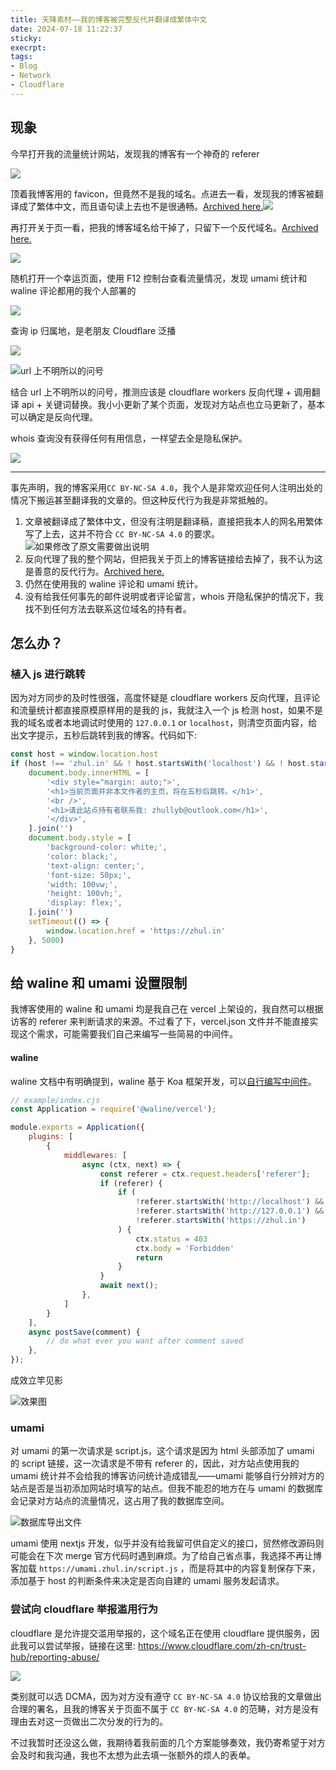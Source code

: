 ```yaml
---
title: 天降素材——我的博客被完整反代并翻译成繁体中文
date: 2024-07-18 11:22:37
sticky:
execrpt:
tags:
- Blog
- Network
- Cloudflare
---
```


## 现象

今早打开我的流量统计网站，发现我的博客有一个神奇的 referer

![](https://bu.dusays.com/2024/07/18/66989d79e740c.png)

顶着我博客用的 favicon，但竟然不是我的域名。点进去一看，发现我的博客被翻译成了繁体中文，而且语句读上去也不是很通畅。[Archived here.](https://web.archive.org/web/20240718015038/https://theodorelobas.com/)![](https://bu.dusays.com/2024/07/18/66989dc8d2c8e.png)

再打开关于页一看，把我的博客域名给干掉了，只留下一个反代域名。[Archived here.](http://web.archive.org/web/20240718034705/https://theodorelobas.com/?about/)

![](https://bu.dusays.com/2024/07/18/66989f7f73b90.png)

随机打开一个幸运页面，使用 F12 控制台查看流量情况，发现 umami 统计和 waline 评论都用的我个人部署的

![](https://bu.dusays.com/2024/07/18/6698a0bf39f8d.png)

查询 ip 归属地，是老朋友 Cloudflare 泛播

![](https://bu.dusays.com/2024/07/18/6698a101845a2.png)

![url 上不明所以的问号](https://bu.dusays.com/2024/07/18/6698a2dd3d78a.png)

结合 url 上不明所以的问号，推测应该是 cloudflare workers 反向代理 + 调用翻译 api + 关键词替换。我小小更新了某个页面，发现对方站点也立马更新了，基本可以确定是反向代理。

whois 查询没有获得任何有用信息，一样望去全是隐私保护。

![](https://bu.dusays.com/2024/07/18/6698a2deaa9d0.png)

***

事先声明，我的博客采用`CC BY-NC-SA 4.0`，我个人是非常欢迎任何人注明出处的情况下搬运甚至翻译我的文章的。但这种反代行为我是非常抵触的。

1. 文章被翻译成了繁体中文，但没有注明是翻译稿，直接把我本人的网名用繁体写了上去，这并不符合 `CC BY-NC-SA 4.0` 的要求。![如果修改了原文需要做出说明](/home/zhullyb/.config/Typora/typora-user-images/image-20240718131244708.png)
2. 反向代理了我的整个网站，但把我关于页上的博客链接给去掉了，我不认为这是善意的反代行为。[Archived here.](http://web.archive.org/web/20240718034705/https://theodorelobas.com/?about/)
3. 仍然在使用我的 waline 评论和 umami 统计。
4. 没有给我任何事先的邮件说明或者评论留言，whois 开隐私保护的情况下，我找不到任何方法去联系这位域名的持有者。

## 怎么办？

### 植入 js 进行跳转

因为对方同步的及时性很强，高度怀疑是 cloudflare workers 反向代理，且评论和流量统计都直接原模原样用的是我的 js，我就注入一个 js 检测 host，如果不是我的域名或者本地调试时使用的 `127.0.0.1` or `localhost`，则清空页面内容，给出文字提示，五秒后跳转到我的博客。代码如下:

```javascript
const host = window.location.host
if (host !== 'zhul.in' && ! host.startsWith('localhost') && ! host.startsWith('127.0.0.1')) {
    document.body.innerHTML = [
        '<div style="margin: auto;">',
        '<h1>当前页面并非本文作者的主页，将在五秒后跳转。</h1>',
        '<br />',
        '<h1>请此站点持有者联系我: zhullyb@outlook.com</h1>',
        '</div>',
    ].join('')
    document.body.style = [
        'background-color: white;',
        'color: black;',
        'text-align: center;',
        'font-size: 50px;',
        'width: 100vw;',
        'height: 100vh;',
        'display: flex;',
    ].join('')
    setTimeout(() => {
        window.location.href = 'https://zhul.in'
    }, 5000)
}
```

## 给 waline 和 umami 设置限制

我博客使用的 waline 和 umami 均是我自己在 vercel 上架设的，我自然可以根据访客的 referer 来判断请求的来源。不过看了下，vercel.json 文件并不能直接实现这个需求，可能需要我们自己来编写一些简易的中间件。

#### waline

waline 文档中有明确提到，waline 基于 Koa 框架开发，可以[自行编写中间件](https://waline.js.org/reference/server/plugin.html#%E5%9F%BA%E4%BA%8E%E4%B8%AD%E9%97%B4%E4%BB%B6%E5%88%B6%E4%BD%9C)。

```javascript
// example/index.cjs
const Application = require('@waline/vercel');

module.exports = Application({
    plugins: [
        {
            middlewares: [
                async (ctx, next) => {
                    const referer = ctx.request.headers['referer'];
                    if (referer) {
                        if (
                            !referer.startsWith('http://localhost') &&
                            !referer.startsWith('http://127.0.0.1') &&
                            !referer.startsWith('https://zhul.in')
                        ) {
                            ctx.status = 403
                            ctx.body = 'Forbidden'
                            return
                        }
                    }
                    await next();
                },
            ]
        }
    ],
    async postSave(comment) {
        // do what ever you want after comment saved
    },
});
```

成效立竿见影

![效果图](https://bu.dusays.com/2024/07/18/6698d6570a780.png)

### umami

对 umami 的第一次请求是 script.js，这个请求是因为 html 头部添加了 umami 的 script 链接，这一次请求是不带有 referer 的，因此，对方站点使用我的 umami 统计并不会给我的博客访问统计造成错乱——umami 能够自行分辨对方的站点是否是当初添加网站时填写的站点。但我不能忍的地方在与 umami 的数据库会记录对方站点的流量情况，这占用了我的数据库空间。

![数据库导出文件](https://bu.dusays.com/2024/07/18/6698d9c326739.png)

umami 使用 nextjs 开发，似乎并没有给我留可供自定义的接口，贸然修改源码则可能会在下次 merge 官方代码时遇到麻烦。为了给自己省点事，我选择不再让博客加载 `https://umami.zhul.in/script.js` ，而是将其中的内容复制保存下来，添加基于 host 的判断条件来决定是否向自建的 umami 服务发起请求。

### 尝试向 cloudflare 举报滥用行为

cloudflare 是允许提交滥用举报的，这个域名正在使用 cloudflare 提供服务，因此我可以尝试举报，链接在这里: https://www.cloudflare.com/zh-cn/trust-hub/reporting-abuse/

![](https://bu.dusays.com/2024/07/18/669926eddb16e.png)

类别就可以选 DCMA，因为对方没有遵守 `CC BY-NC-SA 4.0` 协议给我的文章做出合理的署名，且我的博客关于页面不属于 `CC BY-NC-SA 4.0` 的范畴，对方是没有理由去对这一页做出二次分发的行为的。

不过我暂时还没这么做，我期待着我前面的几个方案能够奏效，我仍寄希望于对方会及时和我沟通，我也不太想为此去填一张额外的烦人的表单。